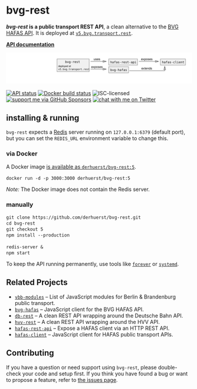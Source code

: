 # bvg-rest

***bvg-rest* is a public transport REST API**, a clean alternative to the [BVG HAFAS API](https://github.com/public-transport/hafas-client/blob/e02a20b1de59bda3cd380445b6105e4c46036636/p/bvg/readme.md). It is deployed at [`v5.bvg.transport.rest`](https://v5.bvg.transport.rest/).

[**API documentation**](docs/readme.md)

![bvg-rest architecture diagram](architecture.svg)

[![API status](https://badgen.net/uptime-robot/status/m784879513-ed3cc45a865db0ba57af0001)](https://stats.uptimerobot.com/57wNLs39M/784879513)
[![Docker build status](https://img.shields.io/docker/build/derhuerst/bvg-rest.svg)](https://hub.docker.com/r/derhuerst/bvg-rest/)
![ISC-licensed](https://img.shields.io/github/license/derhuerst/bvg-rest.svg)
[![support me via GitHub Sponsors](https://img.shields.io/badge/support%20me-donate-fa7664.svg)](https://github.com/sponsors/derhuerst)
[![chat with me on Twitter](https://img.shields.io/badge/chat%20with%20me-on%20Twitter-1da1f2.svg)](https://twitter.com/derhuerst)


## installing & running

`bvg-rest` expects a [Redis](https://redis.io/) server running on `127.0.0.1:6379` (default port), but you can set the `REDIS_URL` environment variable to change this.

### via Docker

A Docker image [is available as `derhuerst/bvg-rest:5`](https://hub.docker.com/r/derhuerst/bvg-rest:5).

```shell
docker run -d -p 3000:3000 derhuerst/bvg-rest:5
```

*Note:* The Docker image does not contain the Redis server.

### manually

```shell
git clone https://github.com/derhuerst/bvg-rest.git
cd bvg-rest
git checkout 5
npm install --production

redis-server &
npm start
```

To keep the API running permanently, use tools like [`forever`](https://github.com/foreverjs/forever#forever) or [`systemd`](https://wiki.debian.org/systemd).


## Related Projects

- [`vbb-modules`](https://github.com/derhuerst/vbb-modules) – List of JavaScript modules for Berlin & Brandenburg public transport.
- [`bvg-hafas`](https://github.com/public-transport/bvg-hafas) – JavaScript client for the BVG HAFAS API.
- [`db-rest`](https://github.com/derhuerst/db-rest) – A clean REST API wrapping around the Deutsche Bahn API.
- [`hvv-rest`](https://github.com/derhuerst/hvv-rest) – A clean REST API wrapping around the HVV API.
- [`hafas-rest-api`](https://github.com/public-transport/hafas-rest-api) – Expose a HAFAS client via an HTTP REST API.
- [`hafas-client`](https://github.com/public-transport/hafas-client) – JavaScript client for HAFAS public transport APIs.


## Contributing

If you have a question or need support using `bvg-rest`, please double-check your code and setup first. If you think you have found a bug or want to propose a feature, refer to [the issues page](https://github.com/derhuerst/bvg-rest/issues).
